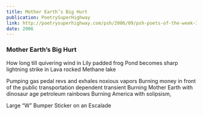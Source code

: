 ```yaml
---
title: Mother Earth’s Big Hurt
publication: PoetrySuperHighway
link: http://poetrysuperhighway.com/psh/2006/09/psh-poets-of-the-week-364/
date: 2006
---
```


### Mother Earth’s Big Hurt

How long till quivering wind in Lily padded frog Pond becomes
sharp lightning strike in Lava rocked Methane lake

Pumping gas pedal revs and exhales noxious vapors
Burning money in front of the public transportation dependent transient Burning Mother Earth with dinosaur age petroleum rainbows Burning America with solipsism,

Large “W” Bumper Sticker on an Escalade